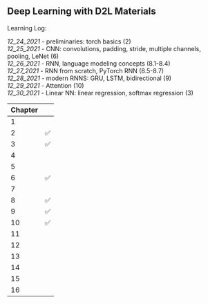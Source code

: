## Deep Learning with D2L Materials

Learning Log:

_12_24_2021_ - preliminaries: torch basics (2) <br/>
_12_25_2021_ - CNN: convolutions, padding, stride, multiple channels, pooling, LeNet (6) <br/>
_12_26_2021_ - RNN, language modeling concepts (8.1-8.4) <br/>
_12_27_2021_ - RNN from scratch, PyTorch RNN (8.5-8.7) <br/>
_12_28_2021_ - modern RNNS: GRU, LSTM, bidirectional (9) <br/>
_12_29_2021_ - Attention (10) <br/>
_12_30_2021_ - Linear NN: linear regression, softmax regression (3) <br/>

| Chapter |   |
|---------|---|
| 1       |   |
| 2       | ✅ |
| 3       | ✅ |
| 4       |   |
| 5       |   |
| 6       | ✅ |
| 7       |   |
| 8       | ✅ |
| 9       | ✅ |
| 10      | ✅ |
| 11      |   |
| 12      |   |
| 13      |   |
| 14      |   |
| 15      |   |
| 16      |   |
